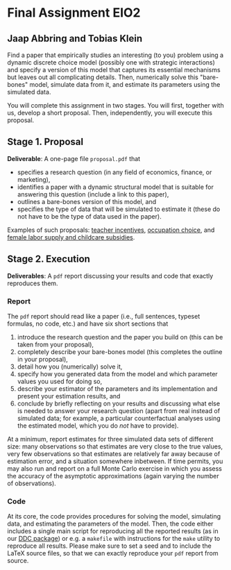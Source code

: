 # Final Assignment EIO2
## Jaap Abbring and Tobias Klein

Find a paper that empirically studies an interesting (to you) problem using a dynamic discrete choice model (possibly one with strategic interactions) and specify a version of this model that captures its essential mechanisms but leaves out all complicating details. Then, numerically solve this "bare-bones" model, simulate data from it, and estimate its parameters using the simulated data.

You will complete this assignment in two stages. You will first, together with us, develop a short proposal. Then, independently, you will execute this proposal.

## Stage 1. Proposal 

**Deliverable**: A one-page file `proposal.pdf` that 
- specifies a research question (in any field of economics, finance, or marketing), 
- identifies a paper with a dynamic structural model that is suitable for answering this question (include a link to this paper), 
- outlines a bare-bones version of this model, and 
- specifies the type of data that will be simulated to estimate it (these do not have to be the type of data used in the paper).

Examples of such proposals: [teacher incentives](examples/proposalTeachers.pdf), [occupation choice](examples/proposalOccupation.pdf), and [female labor supply and childcare subsidies](examples/proposalChildcare.pdf).

## Stage 2. Execution 

**Deliverables**: A `pdf` report discussing your results and code that exactly reproduces them. 

### Report
The `pdf` report should read like a paper (i.e., full sentences, typeset formulas, no code, etc.) and have six short sections that
1. introduce the research question and the paper you build on (this can be taken from your proposal),
2. completely describe your bare-bones model (this completes the outline in your proposal),
3. detail how you (numerically) solve it,
4. specify how you generated data from the model and which parameter values you used for doing so, 
5. describe your estimator of the parameters and its implementation and present your estimation results, and
6. conclude by briefly reflecting on your results and discussing what else is needed to answer your research question (apart from real instead of simulated data; for example, a particular counterfactual analyses using the estimated model, which you do _not_ have to provide). 

At a minimum, report estimates for three simulated data sets of different size: many observations so that estimates are very close to the true values, very few observations so that estimates are relatively far away because of estimation error, and a situation somewhere inbetween. If time permits, you may also run and report on a full Monte Carlo exercise in which you assess the accuracy of the asymptotic approximations (again varying the number of observations).

### Code 
At its core, the code provides procedures for solving the model, simulating data, and estimating the parameters of the model. Then, the code either includes a single main script for reproducing all the reported results (as in our [DDC package](https://ddc.abbring.org)) or e.g. a `makefile` with instructions for the `make` utility to reproduce all results.  Please make sure to set a seed and to include the LaTeX source files, so that we can exactly reproduce your `pdf` report from source. 
